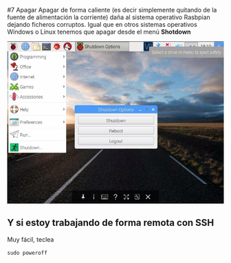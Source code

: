 #7 Apagar
Apagar de forma caliente (es decir simplemente quitando de la fuente de alimentación la corriente) daña al sistema operativo Rasbpian dejando ficheros corruptos.
Igual que en otros sistemas operativos Windows o Linux tenemos que apagar desde el menú **Shotdown**

![](/assets/apagarescritorio.jpg)

## Y si estoy trabajando de forma remota con SSH

Muy fácil, teclea

```
sudo poweroff
```

